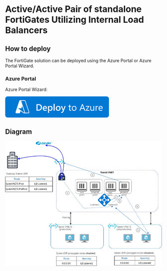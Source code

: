 # Active/Active Pair of standalone FortiGates Utilizing Internal Load Balancers

## How to deploy

The FortiGate solution can be deployed using the Azure Portal or Azure Portal Wizard.

### Azure Portal



Azure Portal Wizard:

[![Deploy Azure Portal Wizard Button](https://raw.githubusercontent.com/Azure/azure-quickstart-templates/master/1-CONTRIBUTION-GUIDE/images/deploytoazure.svg?sanitize=true)](https://portal.azure.com/#create/Microsoft.Template/uri/https%3A%2F%2Fraw.githubusercontent.com%2Fmremini%2FAzure-FGT-AA-ILB-ILB%2Fmain%2Fazuredeploy.json/createUIDefinitionUri/https%3A%2F%2Fraw.githubusercontent.com%2Fmremini%2FAzure-FGT-AA-ILB-ILB%2Fmain%2FcreateUiDefinition.json)

## Diagram
![Globalenvironment](images/Global.jpg)
